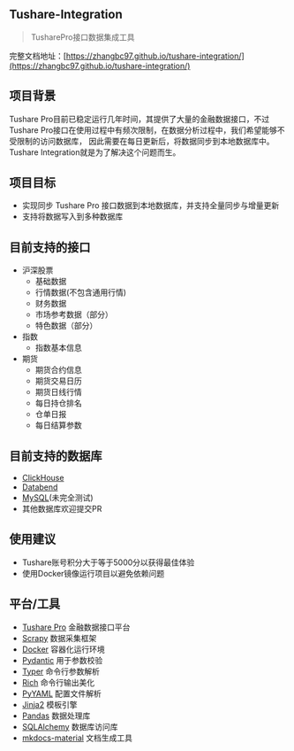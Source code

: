 ## Tushare-Integration

> TusharePro接口数据集成工具

完整文档地址：[https://zhangbc97.github.io/tushare-integration/](https://zhangbc97.github.io/tushare-integration/)

## 项目背景

Tushare Pro目前已稳定运行几年时间，其提供了大量的金融数据接口，不过Tushare Pro接口在使用过程中有频次限制，在数据分析过程中，我们希望能够不受限制的访问数据库，
因此需要在每日更新后，将数据同步到本地数据库中。Tushare Integration就是为了解决这个问题而生。

## 项目目标

- 实现同步 Tushare Pro 接口数据到本地数据库，并支持全量同步与增量更新
- 支持将数据写入到多种数据库

## 目前支持的接口

- 沪深股票
    - 基础数据
    - 行情数据(不包含通用行情)
    - 财务数据
    - 市场参考数据（部分）
    - 特色数据（部分）
- 指数
  - 指数基本信息
- 期货
  - 期货合约信息
  - 期货交易日历
  - 期货日线行情
  - 每日持仓排名
  - 仓单日报
  - 每日结算参数

## 目前支持的数据库

- [ClickHouse](https://clickhouse.com/)
- [Databend](https://databend.rs/)
- [MySQL](https://www.mysql.com/)(未完全测试)
- 其他数据库欢迎提交PR

## 使用建议

- Tushare账号积分大于等于5000分以获得最佳体验
- 使用Docker镜像运行项目以避免依赖问题

## 平台/工具

- [Tushare Pro](https://tushare.pro/) 金融数据接口平台
- [Scrapy](https://scrapy.org/) 数据采集框架
- [Docker](https://www.docker.com/) 容器化运行环境
- [Pydantic](https://docs.pydantic.dev/latest/) 用于参数校验
- [Typer](https://typer.tiangolo.com/) 命令行参数解析
- [Rich](https://rich.readthedocs.io/en/stable/introduction.html) 命令行输出美化
- [PyYAML](https://pyyaml.org/) 配置文件解析
- [Jinja2](https://jinja.palletsprojects.com/en/3.0.x/) 模板引擎
- [Pandas](https://pandas.pydata.org/) 数据处理库
- [SQLAlchemy](https://www.sqlalchemy.org/) 数据库访问库
- [mkdocs-material](https://squidfunk.github.io/mkdocs-material/) 文档生成工具